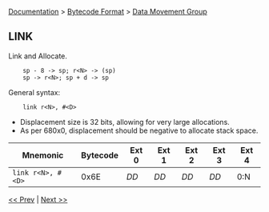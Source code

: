 [Documentation](../../README.md) > [Bytecode Format](../README.md) > [Data Movement Group](../InstructionsDataMovel.md)

## LINK

Link and Allocate.

        sp - 8 -> sp; r<N> -> (sp)
        sp -> r<N>; sp + d -> sp

General syntax:

        link r<N>, #<D>

* Displacement size is 32 bits, allowing for very large allocations.
* As per 680x0, displacement should be negative to allocate stack space.

| Mnemonic | Bytecode | Ext 0 | Ext 1 | Ext 2 | Ext 3 | Ext 4 |
| - | - | - | - | - | - | - |
| `link r<N>, #<D>`| 0x6E | *DD* | *DD* | *DD* | *DD* | 0:N |

[<< Prev](./d_15.md) | [Next >>](./d_17.md)
